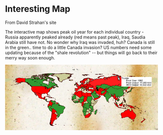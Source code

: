 # Interesting Map

From David Strahan's site

The interactive map shows peak oil year for each individual country -
Russia apparently peaked already (red means past peak), Iraq, Saudia
Arabia still have not. No wonder why Iraq was invaded, huh? Canada is
still in the green..  time to do a little Canada invasion? US numbers
need some updating because of the "shale revolution" -- but things
will go back to their merry way soon enough.


![](3A46.png)
